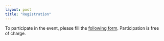```yaml
---
layout: post
title: "Registration"
---
```

 To participate in the event, please fill the [following form](https://forms.gle/HB7kKSuK1tHxGVEP9). Participation is free of charge.